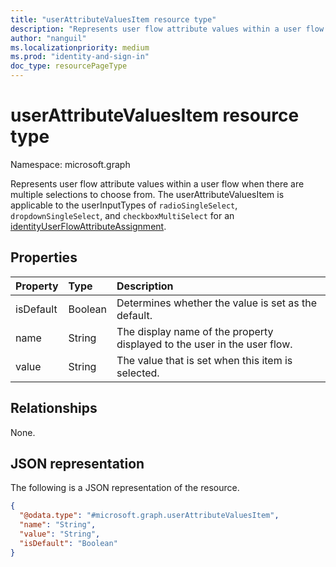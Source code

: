 ```yaml
---
title: "userAttributeValuesItem resource type"
description: "Represents user flow attribute values within a user flow."
author: "nanguil"
ms.localizationpriority: medium
ms.prod: "identity-and-sign-in"
doc_type: resourcePageType
---
```


# userAttributeValuesItem resource type

Namespace: microsoft.graph

Represents user flow attribute values within a user flow when there are multiple selections to choose from.  The userAttributeValuesItem is applicable to the userInputTypes of `radioSingleSelect`, `dropdownSingleSelect`, and `checkboxMultiSelect` for an [identityUserFlowAttributeAssignment](..\resources\identityuserflowattributeassignment.md).

## Properties

|Property|Type|Description|
|:---|:---|:---|
|isDefault|Boolean|Determines whether the value is set as the default.|
|name|String|The display name of the property displayed to the user in the user flow.|
|value|String|The value that is set when this item is selected.|

## Relationships

None.

## JSON representation

The following is a JSON representation of the resource.
<!-- {
  "blockType": "resource",
  "@odata.type": "microsoft.graph.userAttributeValuesItem"
}
-->

``` json
{
  "@odata.type": "#microsoft.graph.userAttributeValuesItem",
  "name": "String",
  "value": "String",
  "isDefault": "Boolean"
}
```
